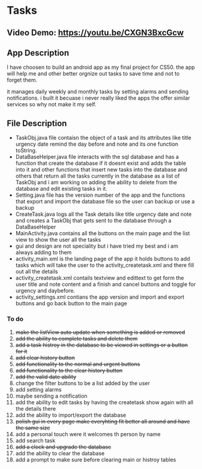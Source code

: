 # Tasks

## Video Demo:  <https://youtu.be/CXGN3BxcGcw>

## App Description

I have choosen to build an android app as my final project for CS50.
the app will help me and other better orgnize out tasks to save time and
not to forget them.

it manages daily weekly and monthly tasks by setting alarms and sending notifications.
i built it becuase i never really liked the apps the offer similar services so why not make it my self.

## File Description

- TaskObj.java file contaisn the object of a task and its attributes like title urgency date remind the day before and note
and its one function toString.
- DataBaseHelper.java file interacts with the sql database and has a function that create the database if it doesnt exist and adds the table into it
and other functions that insert new tasks into the database and others that return all the tasks currently in the database as a list of TaskObj
and i am working on adding the ability to delete from the database and edit existing tasks in it.
- Setting.java file has the version number of the app and the functions that export and import the database file so the user can backup or use a backup
- CreateTask.java logs all the Task details like title urgency date and note and creates a TaskObj that gets sent to the database through a DataBaseHelper
- MainActivity.java contains all the buttons on the main page and the list view to show the user all the tasks
- gui and design are not speciality but i have tried my best and i am always adding to them
- activity_main.xml is the landing page of the app it holds buttons to add tasks which will take the user to the activity_createtask.xml and there fill out all the details
- activity_createtask.xml contails textview and edittext to get form the user title and note content and a finish and cancel buttons and toggle for urgency and daybefore.
- activity_settings.xml contians the app version and import and export buttons and go back button to the main page

### To do

1. ~~make the listView auto update when something is added or removed~~
1. ~~add the ability to complete tasks and delete them~~
1. ~~add a task histroy in the database to be viewed in settings or a button for it~~
1. ~~add clear history button~~
1. ~~add functionality to the normal and urgent buttons~~
1. ~~add functionality to the clear history button~~
1. ~~add the valid date ability~~
1. change the filter buttons to be a list added by the user
1. add setting alarms
1. maybe sending a notification
1. add the ability to edit tasks by having the createtask show again with all the details there
1. add the ability to import/export the database
1. ~~polish gui in every page make everyhting fit better all around and have the same size~~
1. add a personal touch were it welcomes th person by name
1. add search task
1. ~~add a clock and upgrade the database~~
1. add the ability to clear the database
1. add a prompt to make sure before clearing main or histroy tables
